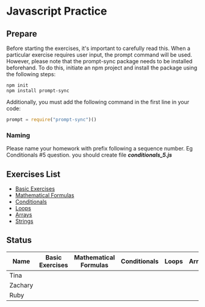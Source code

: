 # Javascript Practice
## Prepare

Before starting the exercises, it's important to carefully read this. When a particular exercise requires user input, the prompt command will be used. However, please note that the prompt-sync package needs to be installed beforehand. To do this, initiate an npm project and install the package using the following steps:
```shell
npm init
npm install prompt-sync
```

Additionally, you must add the following command in the first line in your code:
```javascript
prompt = require("prompt-sync")()
```

### Naming
Please name your homework with prefix following a sequence number. Eg Conditionals #5 question. you should create file _**conditionals_5.js**_

## Exercises List

- [Basic Exercises](./BasicExercises.md)
- [Mathematical Formulas](./MathematicalFormulas.md)
- [Conditionals](./Conditionals.md)
- [Loops](./Loops.md)
- [Arrays](./Arrays.md)
- [Strings](./Strings.md)

## Status

| Name     | Basic Exercises | Mathematical Formulas | Conditionals | Loops | Arrays | Strings |
|----------| --------------- | --------------------- | ------------ | ----- | ------ | ------- |
| Tina     | | | | | | |
| Zachary  | | | | | | |
| Ruby     | | | | | | |

